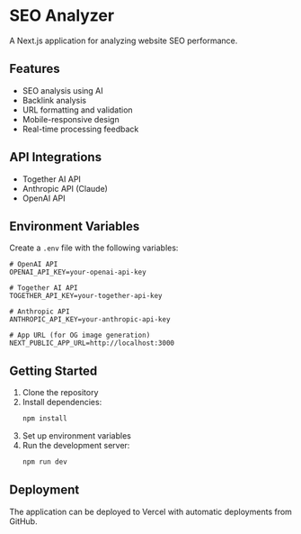 # SEO Analyzer

A Next.js application for analyzing website SEO performance.

## Features

- SEO analysis using AI
- Backlink analysis
- URL formatting and validation
- Mobile-responsive design
- Real-time processing feedback

## API Integrations

- Together AI API
- Anthropic API (Claude)
- OpenAI API

## Environment Variables

Create a `.env` file with the following variables:

```env
# OpenAI API
OPENAI_API_KEY=your-openai-api-key

# Together AI API
TOGETHER_API_KEY=your-together-api-key

# Anthropic API
ANTHROPIC_API_KEY=your-anthropic-api-key

# App URL (for OG image generation)
NEXT_PUBLIC_APP_URL=http://localhost:3000
```

## Getting Started

1. Clone the repository
2. Install dependencies:
   ```bash
   npm install
   ```
3. Set up environment variables
4. Run the development server:
   ```bash
   npm run dev
   ```

## Deployment

The application can be deployed to Vercel with automatic deployments from GitHub. 
